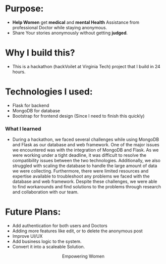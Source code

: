 # Purpose:
* **Help Women** get **medical** and **mental Health** Assistance from professional Doctor while staying anonymous.
* Share Your stories anonymously without getting **judged**.

# Why I build this?
* This is a hackathon (hackVoilet at Virginia Tech) project that I build in 24 hours.

# Technologies I used:
* Flask for backend 
* MongoDB for database
* Bootstrap for frontend design (Since I need to finish this quickly)



### What I learned

* During a hackathon, we faced several challenges while using MongoDB and Flask as our database and web framework. One of the major issues we encountered was with the integration of MongoDB and Flask. As we were working under a tight deadline, it was difficult to resolve the compatibility issues between the two technologies. Additionally, we also struggled with scaling the database to handle the large amount of data we were collecting. Furthermore, there were limited resources and expertise available to troubleshoot any problems we faced with the database and web framework. Despite these challenges, we were able to find workarounds and find solutions to the problems through research and collaboration with our team.


# Future Plans: 

* Add authentication for both users and Doctors
* Adding more features like edit, or to delete the anonymous post
* Improve UI/UX
* Add business logic to the system.
* Convert it into a scaleable Solution.

<div align="center">Empowering Women</div>